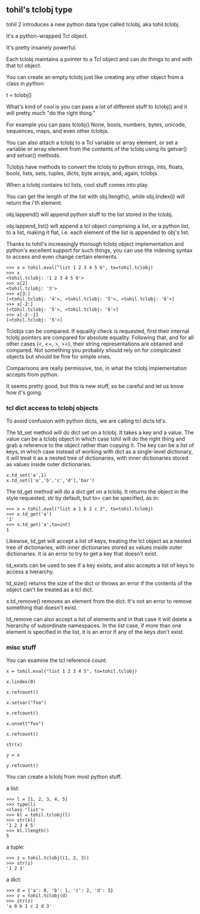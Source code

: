
## tohil's tclobj type

tohil 2 introduces a new python data type called tclobj, aka tohil.tclobj.

It's a python-wrapped Tcl object.

It's pretty insanely powerful.

Each tclobj maintains a pointer to a Tcl object and can do things to and with that tcl object.

You can create an empty tclobj just like creating any other object from a class in python:

t = tclobj()

What's kind of cool is you can pass a lot of different stuff to tclobj() and it will pretty much "do the right thing."

For example you can pass tclobj() None, bools, numbers, bytes, unicode, sequences, maps, and even other tclobjs.

You can also attach a tclobj to a Tcl variable or array element, or set a variable or array element from the contents of the tclobj using its getvar() and setvar() methods.

Tclobjs have methods to convert the tclobj to python strings, ints, floats, bools, lists, sets, tuples, dicts, byte arrays, and, again, tclobjs.

When a tclobj contains tcl lists, cool stuff comes into play.

You can get the length of the list with obj.llength(), while obj.lindex(i) will return the i'th element.

obj.lappend() will append python stuff to the list stored in the tclobj.

obj.lappend_list() will append a tcl object comprising a list, or a python list, to a list, making it flat, i.e. each element of the list is appended to obj's list.

Thanks to tohil's increasingly thorough tclobj object implementation and python's excellent support for such things, you can use the indexing syntax to access and even change certain elements.

```
>>> x = tohil.eval("list 1 2 3 4 5 6", to=tohil.tclobj)
>>> x
<tohil.tclobj: '1 2 3 4 5 6'>
>>> x[2]
<tohil.tclobj: '3'>
>>> x[3:]
[<tohil.tclobj: '4'>, <tohil.tclobj: '5'>, <tohil.tclobj: '6'>]
>>> x[-2:]
[<tohil.tclobj: '5'>, <tohil.tclobj: '6'>]
>>> x[-2:-1]
[<tohil.tclobj: '5'>]
```


Tclobjs can be compared.  If equality check is requested, first their internal
tclobj pointers are compared for absolute equality.  Following that, and for all
other cases (<, <=, >, >=), their string representations are obtained and compared.
Not something you probably should rely on for complicated objects but should be
fine for simple ones.

Comparisons are really permissive, too, in what the tclobj implementation accepts from python.

It seems pretty good, but this is new stuff, so be careful and let us know how it's going.

### tcl dict access to tclobj objects

To avoid confusion with python dicts, we are calling tcl dicts td's.

The td_set method will do dict set on a tclobj.  It takes a key and a value.  The value can be a tclobj object in which case tohil will do the right thing and grab a reference to the object rather than copying it.  The key can be a list of keys, in which case instead of working with dict as a single-level dictionary, it will treat it as a nested tree of dictionaries, with inner dictionaries stored as values inside outer dictionaries.

```
x.td_set('a',1)
x.td_set(['a','b','c','d'],'bar')
```

The td_get method will do a dict get on a tclobj.  It returns the object in the style requested, str by default, but to= can be specified, as in:

```
>>> x = tohil.eval("list a 1 b 2 c 3", to=tohil.tclobj)
>>> x.td_get('a')
'1'
>>> x.td_get('a',to=int)
1
```

Likewise, td_get will accept a list of keys, treating the tcl object as a nested tree of dictionaries, with inner dictionaries stored as values inside outer dictionaries.  It is an error to try to get a key that doesn't exist.

td_exists can be used to see if a key exists, and also accepts a list of keys to access a hierarchy.

td_size() returns the size of the dict or throws an error if the contents of the object can't be treated as a tcl dict.

x.td_remove() removes an element from the dict.  It's not an error to remove something that doesn't exist.

td_remove can also accept a list of elements and in that case it will delete a hierarchy of subordinate namespaces.  In the list case, if more than one element is specified in the list, it is an error if any of the keys don't exist.


### misc stuff

You can examine the tcl reference count.

```
x = tohil.eval("list 1 2 3 4 5", to=tohil.tclobj)

x.lindex(0)

x.refcount()

x.setvar("foo")

x.refcount()

x.unset("foo")

x.refcount()

str(x)

y = x

y.refcount()
```

You can create a tclobj from most python stuff.

a list:

```
>>> l = [1, 2, 3, 4, 5]
>>> type(l)
<class 'list'>
>>> kl = tohil.tclobj(l)
>>> str(kl)
'1 2 3 4 5'
>>> kl.llength()
5
```

a tuple:

```
>>> z = tohil.tclobj((1, 2, 3))
>>> str(z)
'1 2 3'
```

a dict:

```
>>> d = {'a': 0, 'b': 1, 'c': 2, 'd': 3}
>>> z = tohil.tclobj(d)
>>> str(z)
'a 0 b 1 c 2 d 3'
```



